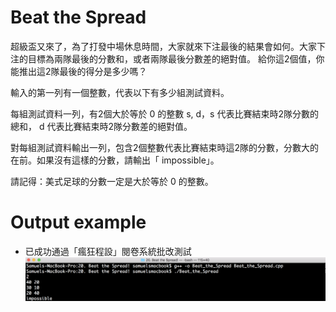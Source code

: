 # Beat the Spread 

超級盃又來了，為了打發中場休息時間，大家就來下注最後的結果會如何。大家下注的目標為兩隊最後的分數和，或者兩隊最後分數差的絕對值。
給你這2個值，你能推出這2隊最後的得分是多少嗎？ 

輸入的第一列有一個整數，代表以下有多少組測試資料。

每組測試資料一列，有2個大於等於 0 的整數 s, d，s 代表比賽結束時2隊分數的總和， d 代表比賽結束時2隊分數差的絕對值。 

對每組測試資料輸出一列，包含2個整數代表比賽結束時這2隊的分數，分數大的在前。如果沒有這樣的分數，請輸出「 impossible」。 

請記得：美式足球的分數一定是大於等於 0 的整數。 

# Output example
* 已成功通過「瘋狂程設」閱卷系統批改測試 
![image](https://github.com/Samuelchi861008/CPE-BeatTheSpread_10812/blob/master/結果.png)
